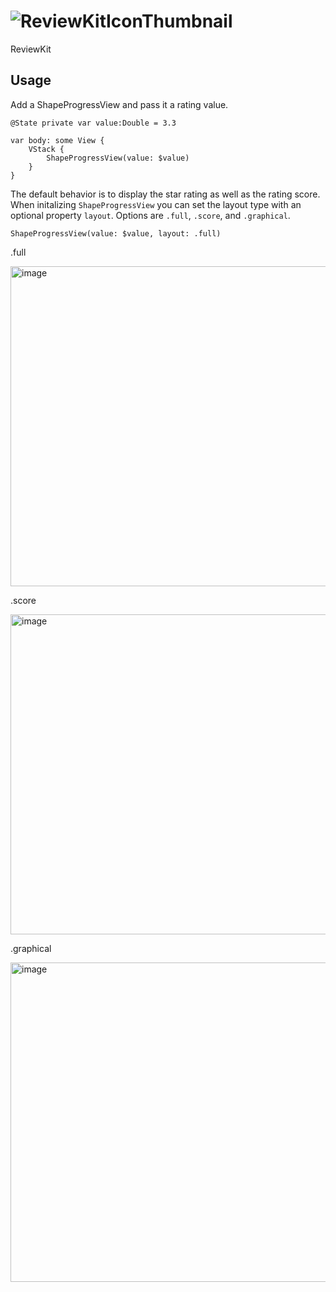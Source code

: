 # ![ReviewKitIconThumbnail](https://github.com/ordinaryindustries/ReviewKit/assets/132616209/c67cae54-9885-4440-b092-c0957b8b90f0)
ReviewKit

## Usage
Add a ShapeProgressView and pass it a rating value.
```
@State private var value:Double = 3.3

var body: some View {
    VStack {
        ShapeProgressView(value: $value)
    }
}
```
The default behavior is to display the star rating as well as the rating score. When initalizing `ShapeProgressView` you can set the layout type with an optional property `layout`. Options are `.full`, `.score`, and `.graphical`.
```
ShapeProgressView(value: $value, layout: .full)
```

.full

<img width="512" alt="image" src="https://github.com/ordinaryindustries/ReviewKit/assets/132616209/87556a52-474c-45d4-9ff5-921225d853b4">

.score

<img width="512" alt="image" src="https://github.com/ordinaryindustries/ReviewKit/assets/132616209/1f763ba2-8c25-481e-853d-145b7d288fab">

.graphical

<img width="511" alt="image" src="https://github.com/ordinaryindustries/ReviewKit/assets/132616209/61c5cf05-2d5f-4a99-9261-558074a42829">


